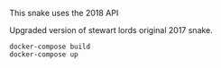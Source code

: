 This snake uses the 2018 API

Upgraded version of stewart lords original 2017 snake.

```
docker-compose build
docker-compose up
```
